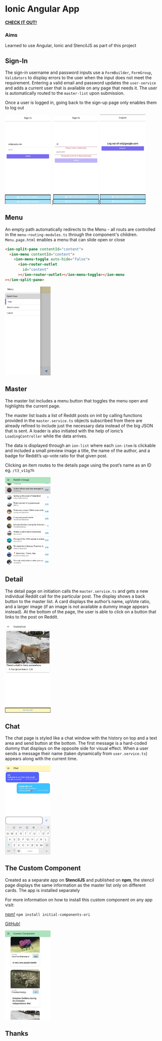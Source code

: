 # Ionic Angular App

**[CHECK IT OUT!](https://main--creative-monstera-a891f1.netlify.app/menu/sign-in)**

### Aims

Learned to use Angular, Ionic and StencilJS as part of this project

## Sign-In

The sign-in username and password inputs use a `FormBuilder`, `FormGroup`, `Validators` to display errors to the user when the input does not meet the requirement. Entering a valid email and password updates the `user-service` and adds a current user that is available on any page that needs it. The user is automatically routed to the `master-list` upon submission.

Once a user is logged in, going back to the sign-up page only enables them to log out

<img src="src/assets/images/sign-in.jpg" alt="drawing" width="150"/> |<img src="src/assets/images/validation.jpg" alt="drawing" width="150"/>|<img src="src/assets/images/logout.jpg" alt="drawing" width="150"/>

## Menu

An empty path automatically redirects to the Menu - all routs are controlled in the `menu-routing-modules.ts` through the component's children. `Menu.page.html` enables a menu that can slide open or close

```html
<ion-split-pane contentId="content">
  <ion-menu contentId="content">
    <ion-menu-toggle auto-hide="false">
      <ion-router-outlet
        id="content"
      ></ion-router-outlet></ion-menu-toggle></ion-menu
></ion-split-pane>
```

<img src="src/assets/images/menu.jpg" alt="menu" width="150"/>

## Master

The master list includes a menu button that toggles the menu open and highlights the current page.

The master list loads a list of Reddit posts on init by calling functions provided in the `master.service.ts` objects subscribed from there are already refined to include just the necessary data instead of the big JSON that is sent. A loader is also initiated with the help of ionic’s `LoadingController` while the data arrives.

The data is displayed through an `ion-list` where each `ion-item` is clickable and included a small preview image a title, the name of the author, and a badge for Reddit’s up-vote ratio for that given post.

Clicking an item routes to the details page using the post’s name as an ID eg. `/t3_v11g7h`

<img src="src/assets/images/master.jpg" alt="master" width="150"/>

## Detail

The detail page on initiation calls the `master.service.ts` and gets a new individual Reddit call for the particular post. The display shows a back button to the master list. A card displays the author’s name, upVote ratio, and a larger image (if an image is not available a dummy image appears instead). At the bottom of the page, the user is able to click on a button that links to the post on Reddit.

<img src="src/assets/images/detail.jpg" alt="detail" width="150"/>

## Chat

The chat page is styled like a chat window with the history on top and a text area and send button at the bottom. The first message is a hard-coded dummy that displays on the opposite side for visual effect. When a user sends a message their name (taken dynamically from `user.service.ts`) appears along with the current time.

<img src="src/assets/images/chat.jpg" alt="chat" width="150"/>

## The Custom Component

Created as a separate app on **StencilJS** and published on **npm**, the stencil page displays the same information as the master list only on different cards. The app is installed separately

For more information on how to install this custom component on any app visit:

[npm!](https://www.npmjs.com/package/initial-components-ori) `npm install initial-components-ori`

[GitHub!](https://github.com/AltaraceO/stencil_components)

<img src="src/assets/images/custom.jpg" alt="custom" width="150"/>

## Thanks
